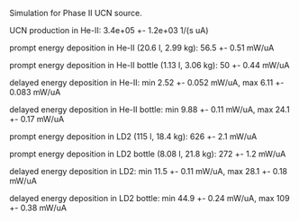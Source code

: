 Simulation for Phase II UCN source.

UCN production in He-II:
3.4e+05 +- 1.2e+03 1/(s uA)

prompt energy deposition in He-II (20.6 l, 2.99 kg):
56.5 +- 0.51 mW/uA

prompt energy deposition in He-II bottle (1.13 l, 3.06 kg):
50 +- 0.44 mW/uA

delayed energy deposition in He-II:
min 2.52 +- 0.052 mW/uA, max 6.11 +- 0.083 mW/uA

delayed energy deposition in He-II bottle:
min 9.88 +- 0.11 mW/uA, max 24.1 +- 0.17 mW/uA

prompt energy deposition in LD2 (115 l, 18.4 kg):
626 +- 2.1 mW/uA

prompt energy deposition in LD2 bottle (8.08 l, 21.8 kg):
272 +- 1.2 mW/uA

delayed energy deposition in LD2:
min 11.5 +- 0.11 mW/uA, max 28.1 +- 0.18 mW/uA

delayed energy deposition in LD2 bottle:
min 44.9 +- 0.24 mW/uA, max 109 +- 0.38 mW/uA

